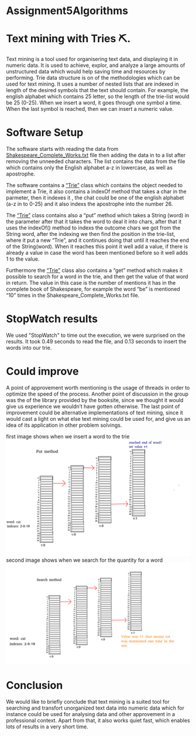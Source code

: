 # Assignment5Algorithms

<h1>Text mining with Tries <span class="emoji">⛏️</span>.</h1>

<p>Text mining is a tool used for organisering text data, and displaying it in numeric data. It is used to achieve, explor, and analyze a large amounts of unstructured data which would help saving time and resources by performing.
Trie data structure is on of the methodologies which can be used for text mining. It uses a number of nested lists that are indexed in length of the desired symbols that the text should contain. For example, the english alphabet which contains 25 letter, so the length of the trie-list would be 25 (0-25). 
 When we insert a word, it goes through one symbol a time. When the last symbol is reached, then we can insert a numeric value. </p>

<h1>Software Setup</h1>

<p>The software starts with reading the data from <a href="https://github.com/Hallur20/Assignment5Algorithms/blob/master/src/File/Shakespeare_Complete_Works.txt">Shakespeare_Complete_Works.txt</a> file then adding the data in to a list after removing the unneeded characters. The list contains the data from the file which contains only the English alphabet a-z in lowercase, as well as apostrophe.

The software contains a <a href="https://github.com/Hallur20/Assignment5Algorithms/blob/master/src/algorithmsassignment5/Trie.java">“Trie”</a> class which contains the object needed to implement a Trie, it also contains a indexOf method that takes a char in the parmeter, then it indexes it , the chat could be one of the english alphabet (a-z in to 0-25) and it also indexs the apostrophe into the number 26.

The <a href="https://github.com/Hallur20/Assignment5Algorithms/blob/master/src/algorithmsassignment5/Trie.java">“Trie”</a> class contains also a “put” method which takes a String (word) in the parameter after that it takes the word to deal it into chars, after that it uses the indexOf() method to indexs the outcome chars we got from the String word, after the indexing we then find the position in the trie-list, where it put a new “Trie”, and it continues doing that until it reaches the end of the String(word). When it reaches this point it well add a value, if there is already a value in case the word has been mentioned before so it well adds 1 to the value.

Furthermore the <a href="https://github.com/Hallur20/Assignment5Algorithms/blob/master/src/algorithmsassignment5/Trie.java">“Trie”</a> class also contains a “get” method which makes it possible to search for a word in the trie, and then get the value of that word in return. The value in this case is the number of mentions it has in the complete book of Shakespeare, for example the word “be” is mentioned “10” times in the Shakespeare_Complete_Works.txt file.  </p>

<h1>StopWatch results</h1>

We used "StopWatch" to time out the execution, we were surprised on the results. It took 0.49 seconds to read the file, and 0.13 seconds to insert the words into our trie.

<h1>Could improve</h1>

<p> A point of approvement worth mentioning is the usage of threads in order to optimize the speed of the process. 
Another point of discussion in the group was the of the library provided by the booksite, since we thought it would give us experience we wouldn’t have gotten otherwise. 
The last point of improvement could be alternative implementations of text mining, since it would cast a light on what else text mining could be used for, and give us an idea of its application in other problem solvings. 

first image shows when we insert a word to the trie
<img src="https://raw.githubusercontent.com/Hallur20/Assignment5Algorithms/master/Put.png"/>
second image shows when we search for the quantity for a word
<img src="https://raw.githubusercontent.com/Hallur20/Assignment5Algorithms/master/Search.png"/> </p>

<h1>Conclusion</h1>

<p>We would like to briefly conclude that text mining is a suited tool for searching and transfort unorganized text data into numeric data which for instance could be used for analysing data and other approvement in a professional context. Apart from that, it also works quiet fast, which enables lots of results in a very short time. </p>
